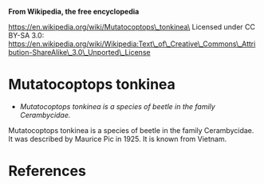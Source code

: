 **From Wikipedia, the free encyclopedia**

https://en.wikipedia.org/wiki/Mutatocoptops\_tonkinea\
Licensed under CC BY-SA 3.0:\
https://en.wikipedia.org/wiki/Wikipedia:Text\_of\_Creative\_Commons\_Attribution-ShareAlike\_3.0\_Unported\_License

Mutatocoptops tonkinea
======================

-   *Mutatocoptops tonkinea is a species of beetle in the family
    Cerambycidae.*

Mutatocoptops tonkinea is a species of beetle in the family
Cerambycidae. It was described by Maurice Pic in 1925. It is known from
Vietnam.

References
==========
